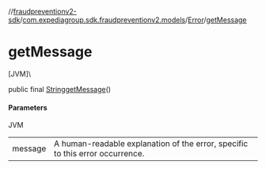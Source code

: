 //[fraudpreventionv2-sdk](../../../index.md)/[com.expediagroup.sdk.fraudpreventionv2.models](../index.md)/[Error](index.md)/[getMessage](get-message.md)

# getMessage

[JVM]\

public final [String](https://docs.oracle.com/javase/8/docs/api/java/lang/String.html)[getMessage](get-message.md)()

#### Parameters

JVM

| | |
|---|---|
| message | A human-readable explanation of the error, specific to this error occurrence. |
